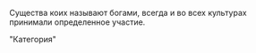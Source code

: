 Существа коих называют богами, всегда и во всех культурах принимали определенное участие.

"Категория"
